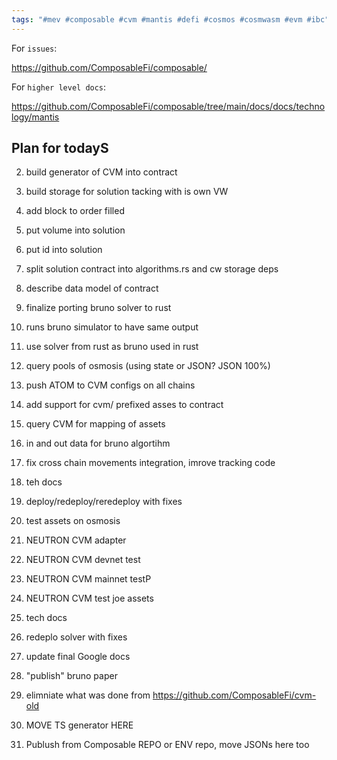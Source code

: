 ```yaml
---
tags: "#mev #composable #cvm #mantis #defi #cosmos #cosmwasm #evm #ibc"
---
```


For `issues`:

https://github.com/ComposableFi/composable/


For `higher level docs`:

https://github.com/ComposableFi/composable/tree/main/docs/docs/technology/mantis




## Plan for todayS

2. build generator of CVM into contract
3. build storage for solution tacking with is own VW
3. add block to order filled
4. put volume into solution
5. put id into solution

5. split solution contract into algorithms.rs and cw storage deps
6. describe data model of contract
7. finalize porting bruno solver to rust
9. runs bruno simulator to have same output
8. use solver from rust as bruno used in rust
9. query pools of osmosis (using state or JSON? JSON 100%)
10. push ATOM to CVM configs on all chains
11. add support for cvm/ prefixed asses to contract
12. query CVM for mapping of assets
13. in and out data for bruno algortihm
14. fix cross chain movements integration, imrove tracking code
15. teh docs
15. deploy/redeploy/reredeploy with fixes
16. test assets on osmosis
17. NEUTRON CVM adapter
17. NEUTRON CVM devnet test
17. NEUTRON CVM mainnet testP
17. NEUTRON CVM test joe assets
18. tech docs
18. redeplo solver with fixes
19. update final Google docs
20. "publish" bruno paper
21. elimniate what was done from https://github.com/ComposableFi/cvm-old
22. MOVE TS generator HERE
23. Publush from Composable REPO or ENV repo, move JSONs here too